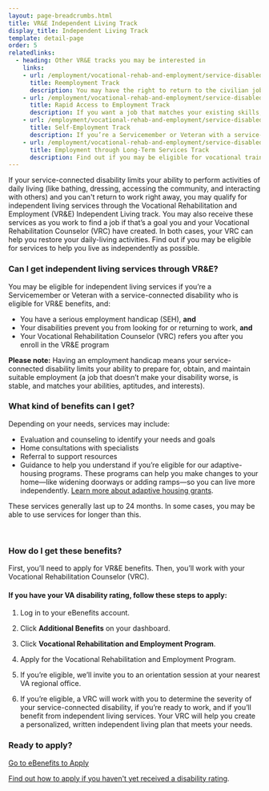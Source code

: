 ```yaml
---
layout: page-breadcrumbs.html
title: VR&E Independent Living Track
display_title: Independent Living Track
template: detail-page
order: 5
relatedlinks:
  - heading: Other VR&E tracks you may be interested in
    links:
    - url: /employment/vocational-rehab-and-employment/service-disabled/return-to-job/
      title: Reemployment Track
      description: You may have the right to return to the civilian job you held before activating. Find out how we can help with this process.
    - url: /employment/vocational-rehab-and-employment/service-disabled/job-search-and-counseling/
      title: Rapid Access to Employment Track
      description: If you want a job that matches your existing skills, find out if you can get employment counseling and job-search support.
    - url: /employment/vocational-rehab-and-employment/service-disabled/small-business-training/
      title: Self-Employment Track
      description: If you’re a Servicemember or Veteran with a service-connected disability, find out how we can help you start your own business.
    - url: /employment/vocational-rehab-and-employment/service-disabled/new-skills/
      title: Employment through Long-Term Services Track
      description: Find out if you may be eligible for vocational training to help you develop new job skills.
---
```


<div class="va-introtext">

If your service-connected disability limits your ability to perform activities of daily living (like bathing, dressing, accessing the community, and interacting with others) and you can't return to work right away, you may qualify for independent living services through the Vocational Rehabilitation and Employment (VR&E) Independent Living track. You may also receive these services as you work to find a job if that’s a goal you and your Vocational Rehabilitation Counselor (VRC) have created. In both cases, your VRC can help you restore your daily-living activities. Find out if you may be eligible for services to help you live as independently as possible.

</div>

<div class="feature" markdown="1">

### Can I get independent living services through VR&amp;E?

You may be eligible for independent living services if you’re a Servicemember or Veteran with a service-connected disability who is eligible for VR&E benefits, and:

- You have a serious employment handicap (SEH), **and**
- Your disabilities prevent you from looking for or returning to work, **and**
- Your Vocational Rehabilitation Counselor (VRC) refers you after you enroll in the VR&amp;E program

**Please note:** Having an employment handicap means your service-connected disability limits your ability to prepare for, obtain, and maintain suitable employment (a job that doesn’t make your disability worse, is stable, and matches your abilities, aptitudes, and interests).
<br>

</div>

### What kind of benefits can I get?

Depending on your needs, services may include:

- Evaluation and counseling to identify your needs and goals
- Home consultations with specialists
- Referral to support resources
- Guidance to help you understand if you’re eligible for our adaptive-housing programs. These programs can help you make changes to your home—like widening doorways or adding ramps—so you can live more independently. [Learn more about adaptive housing grants](/housing-assistance/adaptive-housing-grants/).

These services generally last up to 24 months. In some cases, you may be able to use services for longer than this.

<br>

### How do I get these benefits?

First, you’ll need to apply for VR&amp;E benefits. Then, you’ll work with your Vocational Rehabilitation Counselor (VRC). 

#### If you have your VA disability rating, follow these steps to apply:

<ol class="process">
<li class="process-step list-one">

Log in to your eBenefits account.

</li>

<li class="process-step list-two">

Click **Additional Benefits** on your dashboard.

</li>

<li class="process-step list-three">

Click **Vocational Rehabilitation and Employment Program**.

</li>

<li class="process-step list-four">

Apply for the Vocational Rehabilitation and Employment Program.

</li>

<li class="process-step list-five">

If you’re eligible, we’ll invite you to an orientation session at your nearest VA regional office.
</li>

<li class="process-step list-six">

If you’re eligible, a VRC will work with you to determine the severity of your service-connected disability, if you’re ready to work, and if you’ll benefit from independent living services. Your VRC will help you create a personalized, written independent living plan that meets your needs.

</li>
</ol>

### Ready to apply?

<a class="usa-button-primary va-button-primary" href="https://www.ebenefits.va.gov/ebenefits/about/feature?feature=vocational-rehabilitation-and-employment">Go to eBenefits to Apply</a>

[Find out how to apply if you haven't yet received a disability rating](/employment/vocational-rehab-and-employment/apply-vre#servicemember-not-received-rating).

